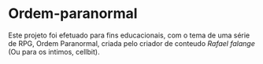 # Ordem-paranormal
Este projeto foi efetuado para fins educacionais, com o tema de uma série de RPG, Ordem Paranormal, criada pelo criador de conteudo *Rafael falange* (Ou para os intimos, cellbit).

